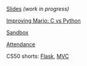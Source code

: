 [Slides](https://docs.google.com/presentation/d/1KdhrhxJfEcOC1QxOlNdUbKTSHjyUn2o1w0vrlelt-Qs/edit?usp=sharing) _(work in progress)_

[Improving Mario: C vs Python](http://bit.ly/2zehssp)

[Sandbox](http://bit.ly/2SsdViN) 

[Attendance](https://docs.google.com/forms/d/e/1FAIpQLSfMAd_UzG2Rq_TI05xxZ9jdH6OKVxqMCnm89Qwuvz_9a8uHyg/viewform?usp=sf_link)

CS50 shorts: [Flask](https://www.youtube.com/watch?v=jOKx1JkRlho&list=PLhQjrBD2T383avGUWA_h8DeDDSleg8eh_&index=2&t=0s), [MVC](https://www.youtube.com/watch?v=xgyc_wOQt2Y&list=PLhQjrBD2T383avGUWA_h8DeDDSleg8eh_&index=2)
